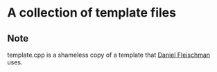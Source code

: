 # A collection of template files

## Note

template.cpp is a shameless copy of a template that [Daniel Fleischman](https://github.com/danielf) uses.
